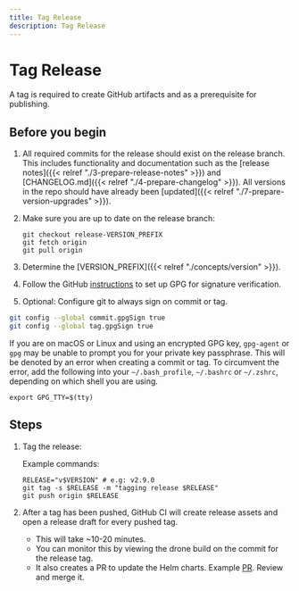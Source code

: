 ```yaml
---
title: Tag Release
description: Tag Release
---
```

# Tag Release

A tag is required to create GitHub artifacts and as a prerequisite for publishing.

## Before you begin

1. All required commits for the release should exist on the release branch. This includes functionality and documentation such as the [release notes]({{< relref "./3-prepare-release-notes" >}}) and [CHANGELOG.md]({{< relref "./4-prepare-changelog" >}}). All versions in the repo should have already been [updated]({{< relref "./7-prepare-version-upgrades" >}}).

1. Make sure you are up to date on the release branch:

   ```
   git checkout release-VERSION_PREFIX
   git fetch origin
   git pull origin
   ```

1. Determine the [VERSION_PREFIX]({{< relref "./concepts/version" >}}).

1. Follow the GitHub [instructions](https://docs.github.com/en/authentication/managing-commit-signature-verification) to set up GPG for signature verification.

1. Optional: Configure git to always sign on commit or tag.

```bash
git config --global commit.gpgSign true
git config --global tag.gpgSign true
```

If you are on macOS or Linux and using an encrypted GPG key, `gpg-agent` or `gpg` may be unable to prompt you for your private key passphrase. This will be denoted by an error when creating a commit or tag. To circumvent the error, add the following into your `~/.bash_profile`, `~/.bashrc` or `~/.zshrc`, depending on which shell you are using.

```
export GPG_TTY=$(tty)
```

## Steps

1. Tag the release:

    Example commands:

    ```
	RELEASE="v$VERSION" # e.g: v2.9.0
	git tag -s $RELEASE -m "tagging release $RELEASE"
	git push origin $RELEASE
    ```

1. After a tag has been pushed, GitHub CI will create release assets and open a release draft for every pushed tag.
   - This will take ~10-20 minutes.
   - You can monitor this by viewing the drone build on the commit for the release tag.
   - It also creates a PR to update the Helm charts. Example [PR](https://github.com/grafana/loki/pull/10479). Review and merge it.
